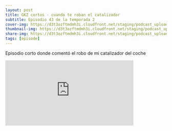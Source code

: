 ```yaml
---
layout: post
title: GKZ cortos - cuando te roban el catalizador
subtitle: Episodio 43 de la temporada 2
cover-img: https://d3t3ozftmdmh3i.cloudfront.net/staging/podcast_uploaded_episode/14743809/14743809-1691156864982-b0ac84337e493.jpg
thumbnail-img: https://d3t3ozftmdmh3i.cloudfront.net/staging/podcast_uploaded_episode/14743809/14743809-1691156864982-b0ac84337e493.jpg
share-img: https://d3t3ozftmdmh3i.cloudfront.net/staging/podcast_uploaded_episode/14743809/14743809-1691156864982-b0ac84337e493.jpg
tags: [episode]
---
```


Episodio corto donde comentó el robo de mi catalizador del coche
<iframe src='https://podcasters.spotify.com/pod/show/geekingzone/embed/episodes/GKZ-cortos---cuando-te-roban-el-catalizador-e24mlmj' height='204px' width='400px' frameborder='0' scrolling='no'></iframe>